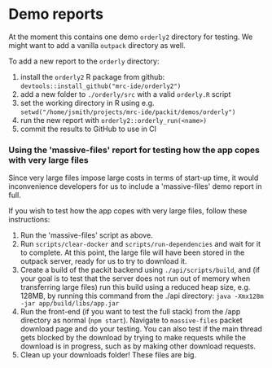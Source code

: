 # Demo reports

At the moment this contains one demo `orderly2` directory for testing. We might want 
to add a vanilla `outpack` directory as well.

To add a new report to the `orderly` directory:

1. install the `orderly2` R package from github:
    ```devtools::install_github("mrc-ide/orderly2")```
1. add a new folder to `./orderly/src` with a valid `orderly.R` script
1. set the working directory in R using e.g. `setwd("/home/jsmith/projects/mrc-ide/packit/demos/orderly")`
1. run the new report with `orderly2::orderly_run(<name>)`
1. commit the results to GitHub to use in CI

### Using the 'massive-files' report for testing how the app copes with very large files

Since very large files impose large costs in terms of start-up time, it would inconvenience developers for us to include
a 'massive-files' demo report in full.

If you wish to test how the app copes with very large files, follow these instructions:

1. Run the 'massive-files' script as above.
1. Run `scripts/clear-docker` and `scripts/run-dependencies` and wait for it to complete. At this point, the large file
will have been stored in the outpack server, ready for us to try to download it.
1. Create a build of the packit backend using `./api/scripts/build`, and (if your goal is to test that the server does
not run out of memory when transferring large files) run this build using a reduced heap size, e.g. 128MB, by running
this command from the ./api directory: `java -Xmx128m -jar app/build/libs/app.jar`
1. Run the front-end (if you want to test the full stack) from the /app directory as normal (`npm start`). Navigate to
`massive-files` packet download page and do your testing. You can also test if the main thread gets blocked by the
download by trying to make requests while the download is in progress, such as by making other download requests.
1. Clean up your downloads folder! These files are big.